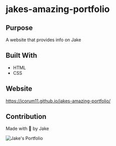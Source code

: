 # jakes-amazing-portfolio

## Purpose
A website that provides info on Jake

## Built With
* HTML
* CSS

## Website
https://jcorum11.github.io/jakes-amazing-portfolio/

## Contribution
Made with 🤪 by Jake

![Jake's Portfolio]("./website.png")
